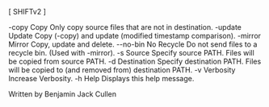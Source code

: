 [ SHIFTv2 ]

 -copy      Copy           Only copy source files that are not in destination.
 -update    Update         Copy (-copy) and update (modified timestamp comparison).
 -mirror    Mirror         Copy, update and delete.
 --no-bin   No Recycle     Do not send files to a recycle bin. (Used with -mirror).
 -s         Source         Specify source PATH. Files will be copied from source PATH.
 -d         Destination    Specify destination PATH. Files will be copied to (and removed from) destination PATH.
 -v         Verbosity      Increase Verbosity.
 -h         Help           Displays this help message.
 
 Written by Benjamin Jack Cullen

